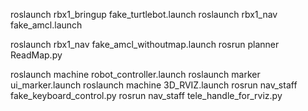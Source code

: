 roslaunch rbx1_bringup fake_turtlebot.launch
roslaunch rbx1_nav fake_amcl.launch

roslaunch rbx1_nav fake_amcl_withoutmap.launch
rosrun planner ReadMap.py

roslaunch machine robot_controller.launch
roslaunch marker ui_marker.launch
roslaunch machine 3D_RVIZ.launch
rosrun nav_staff fake_keyboard_control.py
rosrun nav_staff tele_handle_for_rviz.py
